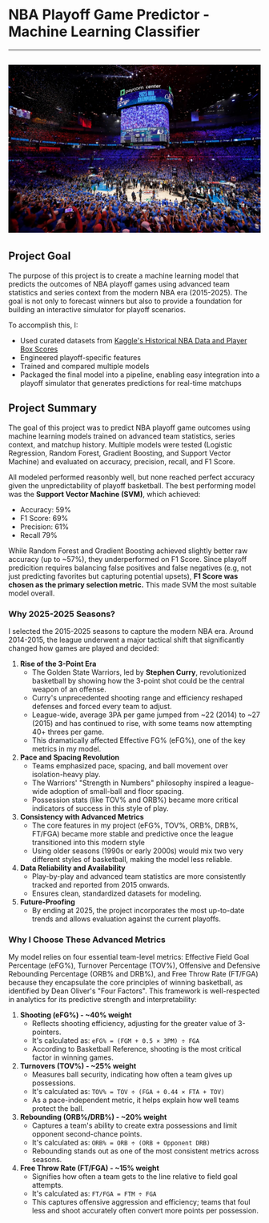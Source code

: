 # NBA Playoff Game Predictor - Machine Learning Classifier
---
![NBA Playoffs Court](https://github.com/savannahvo/NBA-Playoffs-Game-Predictor/blob/main/2025%20NBA%20Playoffs%20Court.jpeg?raw=true)
---
## Project Goal
The purpose of this project is to create a machine learning model that predicts the outcomes of NBA playoff games using advanced team statistics and series context from the modern NBA era (2015-2025). The goal is not only to forecast winners but also to provide a foundation for building an interactive simulator for playoff scenarios.

To accomplish this, I:
- Used curated datasets from [Kaggle's Historical NBA Data and Player Box Scores](https://www.kaggle.com/datasets/eoinamoore/historical-nba-data-and-player-box-scores/data)
- Engineered playoff-specific features
- Trained and compared multiple models
- Packaged the final model into a pipeline, enabling easy integration into a playoff simulator that generates predictions for real-time matchups

## Project Summary
The goal of this project was to predict NBA playoff game outcomes using machine learning models trained on advanced team statistics, series context, and matchup history. Multiple models were tested (Logistic Regression, Random Forest, Gradient Boosting, and Support Vector Machine) and evaluated on accuracy, precision, recall, and F1 Score.

All modeled performed reasonbly well, but none reached perfect accuracy given the unpredictability of playoff basketball. The best performing model was the **Support Vector Machine (SVM)**, which achieved:
- Accuracy: 59%
- F1 Score: 69%
- Precision: 61%
- Recall 79%

While Random Forest and Gradient Boosting achieved slightly better raw accuracy (up to ~57%), they underperformed on F1 Score. Since playoff predicition requires balancing false positives and false negatives (e.g, not just predicting favorites but capturing potential upsets), **F1 Score was chosen as the primary selection metric.** This made SVM the most suitable model overall. 

### Why 2025-2025 Seasons?
I selected the 2015-2025 seasons to capture the modern NBA era. Around 2014-2015, the league underwent a major tactical shift that significantly changed how games are played and decided:  
  1. **Rise of the 3-Point Era**
     - The Golden State Warriors, led by **Stephen Curry**, revolutionized basketball by showing how the 3-point shot could be the central weapon of an offense.
     - Curry's unprecedented shooting range and efficiency reshaped defenses and forced every team to adjust.
     - League-wide, average 3PA per game jumped from ~22 (2014) to ~27 (2015) and has continued to rise, with some teams now attempting 40+ threes per game.
     - This dramatically affected Effective FG% (eFG%), one of the key metrics in my model.
  2. **Pace and Spacing Revolution**
     - Teams emphasized pace, spacing, and ball movement over isolation-heavy play.
     - The Warriors' "Strength in Numbers" philosophy inspired a league-wide adoption of small-ball and floor spacing.
     - Possession stats (like TOV% and ORB%) became more critical indicators of success in this style of play.
  3. **Consistency with Advanced Metrics**
     - The core features in my project (eFG%, TOV%, ORB%, DRB%, FT/FGA) became more stable and predictive once the league transitioned into this modern style
     - Using older seasons (1990s or early 2000s) would mix two very different styles of basketball, making the model less reliable.
  4. **Data Reliability and Availability**
     - Play-by-play and advanced team statistics are more consistently tracked and reported from 2015 onwards.
     - Ensures clean, standardized datasets for modeling.
  5. **Future-Proofing**
     - By ending at 2025, the project incorporates the most up-to-date trends and allows evaluation against the current playoffs.

### Why I Choose These Advanced Metrics
My model relies on four essential team-level metrics: Effective Field Goal Percentage (eFG%), Turnover Percentage (TOV%), Offensive and Defensive Rebounding Percentage (ORB% and DRB%), and Free Throw Rate (FT/FGA) because they encapsulate the core principles of winning basketball, as identified by Dean Oliver's "Four Factors". This framework is well-respected in analytics for its predictive strength and interpretability:
  1. **Shooting (eFG%) - ~40% weight**
     - Reflects shooting efficiency, adjusting for the greater value of 3-pointers.
     - It's calculated as: `eFG% = (FGM + 0.5 × 3PM) ÷ FGA`
     - According to Basketball Reference, shooting is the most critical factor in winning games.
  2. **Turnovers (TOV%) - ~25% weight**
     - Measures ball security, indicating how often a team gives up possessions.
     - It's calculated as: `TOV% = TOV ÷ (FGA + 0.44 × FTA + TOV)`
     - As a pace-independent metric, it helps explain how well teams protect the ball.
  3. **Rebounding (ORB%/DRB%) - ~20% weight**
     - Captures a team's ability to create extra possessions and limit opponent second-chance points.
     - It's calculated as: `ORB% = ORB ÷ (ORB + Opponent DRB)`
     - Rebounding stands out as one of the most consistent metrics across seasons.
  4. **Free Throw Rate (FT/FGA) - ~15% weight**
     - Signifies how often a team gets to the line relative to field goal attempts.
     - It's calculated as: `FT/FGA = FTM ÷ FGA`
     - This captures offensive aggression and efficiency; teams that foul less and shoot accurately often convert more points per possession.
